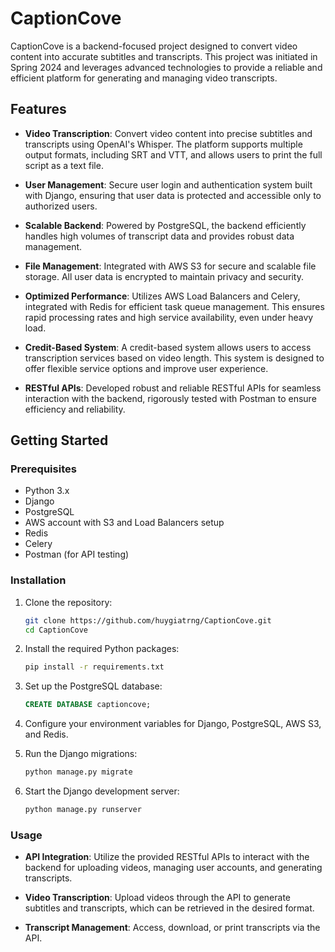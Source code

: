 # CaptionCove

CaptionCove is a backend-focused project designed to convert video content into accurate subtitles and transcripts. This project was initiated in Spring 2024 and leverages advanced technologies to provide a reliable and efficient platform for generating and managing video transcripts.

## Features

- **Video Transcription**: Convert video content into precise subtitles and transcripts using OpenAI's Whisper. The platform supports multiple output formats, including SRT and VTT, and allows users to print the full script as a text file.
  
- **User Management**: Secure user login and authentication system built with Django, ensuring that user data is protected and accessible only to authorized users.

- **Scalable Backend**: Powered by PostgreSQL, the backend efficiently handles high volumes of transcript data and provides robust data management.

- **File Management**: Integrated with AWS S3 for secure and scalable file storage. All user data is encrypted to maintain privacy and security.

- **Optimized Performance**: Utilizes AWS Load Balancers and Celery, integrated with Redis for efficient task queue management. This ensures rapid processing rates and high service availability, even under heavy load.

- **Credit-Based System**: A credit-based system allows users to access transcription services based on video length. This system is designed to offer flexible service options and improve user experience.

- **RESTful APIs**: Developed robust and reliable RESTful APIs for seamless interaction with the backend, rigorously tested with Postman to ensure efficiency and reliability.

## Getting Started

### Prerequisites

- Python 3.x
- Django
- PostgreSQL
- AWS account with S3 and Load Balancers setup
- Redis
- Celery
- Postman (for API testing)

### Installation

1. Clone the repository:

   ```bash
   git clone https://github.com/huygiatrng/CaptionCove.git
   cd CaptionCove
   ```

2. Install the required Python packages:

   ```bash
   pip install -r requirements.txt
   ```

3. Set up the PostgreSQL database:

   ```sql
   CREATE DATABASE captioncove;
   ```

4. Configure your environment variables for Django, PostgreSQL, AWS S3, and Redis.

5. Run the Django migrations:

   ```bash
   python manage.py migrate
   ```

6. Start the Django development server:

   ```bash
   python manage.py runserver
   ```

### Usage

- **API Integration**: Utilize the provided RESTful APIs to interact with the backend for uploading videos, managing user accounts, and generating transcripts.

- **Video Transcription**: Upload videos through the API to generate subtitles and transcripts, which can be retrieved in the desired format.

- **Transcript Management**: Access, download, or print transcripts via the API.
